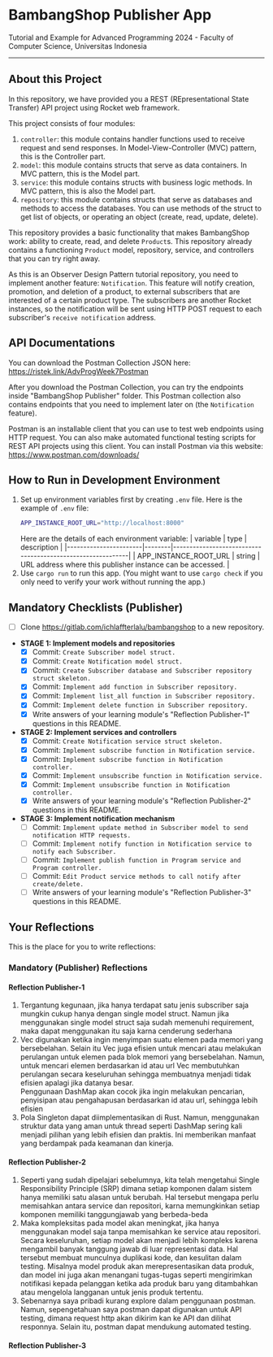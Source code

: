 # BambangShop Publisher App
Tutorial and Example for Advanced Programming 2024 - Faculty of Computer Science, Universitas Indonesia

---

## About this Project
In this repository, we have provided you a REST (REpresentational State Transfer) API project using Rocket web framework.

This project consists of four modules:
1.  `controller`: this module contains handler functions used to receive request and send responses.
    In Model-View-Controller (MVC) pattern, this is the Controller part.
2.  `model`: this module contains structs that serve as data containers.
    In MVC pattern, this is the Model part.
3.  `service`: this module contains structs with business logic methods.
    In MVC pattern, this is also the Model part.
4.  `repository`: this module contains structs that serve as databases and methods to access the databases.
    You can use methods of the struct to get list of objects, or operating an object (create, read, update, delete).

This repository provides a basic functionality that makes BambangShop work: ability to create, read, and delete `Product`s.
This repository already contains a functioning `Product` model, repository, service, and controllers that you can try right away.

As this is an Observer Design Pattern tutorial repository, you need to implement another feature: `Notification`.
This feature will notify creation, promotion, and deletion of a product, to external subscribers that are interested of a certain product type.
The subscribers are another Rocket instances, so the notification will be sent using HTTP POST request to each subscriber's `receive notification` address.

## API Documentations

You can download the Postman Collection JSON here: https://ristek.link/AdvProgWeek7Postman

After you download the Postman Collection, you can try the endpoints inside "BambangShop Publisher" folder.
This Postman collection also contains endpoints that you need to implement later on (the `Notification` feature).

Postman is an installable client that you can use to test web endpoints using HTTP request.
You can also make automated functional testing scripts for REST API projects using this client.
You can install Postman via this website: https://www.postman.com/downloads/

## How to Run in Development Environment
1.  Set up environment variables first by creating `.env` file.
    Here is the example of `.env` file:
    ```bash
    APP_INSTANCE_ROOT_URL="http://localhost:8000"
    ```
    Here are the details of each environment variable:
    | variable              | type   | description                                                |
    |-----------------------|--------|------------------------------------------------------------|
    | APP_INSTANCE_ROOT_URL | string | URL address where this publisher instance can be accessed. |
2.  Use `cargo run` to run this app.
    (You might want to use `cargo check` if you only need to verify your work without running the app.)

## Mandatory Checklists (Publisher)
-   [ ] Clone https://gitlab.com/ichlaffterlalu/bambangshop to a new repository.
-   **STAGE 1: Implement models and repositories**
    -   [x] Commit: `Create Subscriber model struct.`
    -   [x] Commit: `Create Notification model struct.`
    -   [x] Commit: `Create Subscriber database and Subscriber repository struct skeleton.`
    -   [x] Commit: `Implement add function in Subscriber repository.`
    -   [x] Commit: `Implement list_all function in Subscriber repository.`
    -   [x] Commit: `Implement delete function in Subscriber repository.`
    -   [x] Write answers of your learning module's "Reflection Publisher-1" questions in this README.
-   **STAGE 2: Implement services and controllers**
    -   [x] Commit: `Create Notification service struct skeleton.`
    -   [x] Commit: `Implement subscribe function in Notification service.`
    -   [x] Commit: `Implement subscribe function in Notification controller.`
    -   [x] Commit: `Implement unsubscribe function in Notification service.`
    -   [x] Commit: `Implement unsubscribe function in Notification controller.`
    -   [x] Write answers of your learning module's "Reflection Publisher-2" questions in this README.
-   **STAGE 3: Implement notification mechanism**
    -   [ ] Commit: `Implement update method in Subscriber model to send notification HTTP requests.`
    -   [ ] Commit: `Implement notify function in Notification service to notify each Subscriber.`
    -   [ ] Commit: `Implement publish function in Program service and Program controller.`
    -   [ ] Commit: `Edit Product service methods to call notify after create/delete.`
    -   [ ] Write answers of your learning module's "Reflection Publisher-3" questions in this README.

## Your Reflections
This is the place for you to write reflections:

### Mandatory (Publisher) Reflections

#### Reflection Publisher-1
1. Tergantung kegunaan, jika hanya terdapat satu jenis subscriber saja mungkin cukup hanya dengan single model struct.
Namun jika menggunakan single model struct saja sudah memenuhi requirement, maka dapat menggunakan itu saja karna cenderung sederhana
2. Vec digunakan ketika ingin menyimpan suatu elemen pada memori yang bersebelahan. Selain itu Vec juga efisien untuk mencari
atau melakukan perulangan untuk elemen pada blok memori yang bersebelahan. Namun, untuk mencari elemen berdasarkan id atau url
Vec membutuhkan perulangan secara keseluruhan sehingga membuatnya menjadi tidak efisien apalagi jika datanya besar.</br>
Penggunaan DashMap akan cocok jika ingin melakukan pencarian, penyisipan atau pengahapusan berdasarkan id atau url, sehingga lebih efisien
3. Pola Singleton dapat diimplementasikan di Rust. Namun, menggunakan struktur data yang aman untuk thread seperti DashMap 
sering kali menjadi pilihan yang lebih efisien dan praktis. Ini memberikan manfaat yang berdampak pada keamanan dan kinerja.

#### Reflection Publisher-2
1. Seperti yang sudah dipelajari sebelumnya, kita telah mengetahui Single Responsibility Principle (SRP) dimana setiap
komponen dalam sistem hanya memiliki satu alasan untuk berubah. Hal tersebut mengapa perlu memisahkan antara service dan
repositori, karna memungkinkan setiap komponen memiliki tanggungjawab yang berbeda-beda
2. Maka kompleksitas pada model akan meningkat, jika hanya menggunakan model saja tanpa memisahkan ke service atau repositori.
Secara keseluruhan, setiap model akan menjadi lebih kompleks karena mengambil banyak tanggung jawab di luar representasi data.
Hal tersebut membuat munculnya duplikasi kode, dan kesulitan dalam testing. Misalnya model produk akan merepresentasikan data produk, 
dan model ini juga akan menangani tugas-tugas seperti mengirimkan notifikasi kepada pelanggan ketika ada produk baru yang 
ditambahkan atau mengelola langganan untuk jenis produk tertentu.
3. Sebenarnya saya pribadi kurang explore dalam penggunaan postman. Namun, sepengetahuan saya postman dapat digunakan untuk
API testing, dimana request http akan dikirim kan ke API dan dilihat responnya. Selain itu, postman dapat mendukung automated
testing. 
#### Reflection Publisher-3
